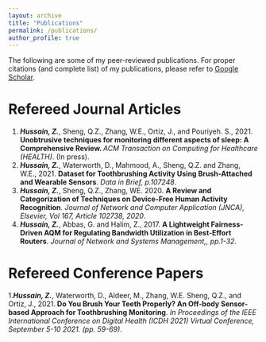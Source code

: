 ```yaml
---
layout: archive
title: "Publications"
permalink: /publications/
author_profile: true
---
```


The following are some of my peer-reviewed publications. For proper citations (and complete list) of my publications, please refer to [Google Scholar](https://scholar.google.com.au/citations?user=h1hEBrEAAAAJ&hl=en&oi=ao).

Refereed Journal Articles
======

1. <i>**Hussain, Z.**</i>, Sheng, Q.Z., Zhang, W.E., Ortiz, J., and Pouriyeh. S., 2021. <b>Unobtrusive techniques for monitoring different aspects of sleep: A Comprehensive Review. </b> <i> ACM Transaction on Computing for Healthcare (HEALTH)</i>. (In press).
2. <i>**Hussain, Z.**</i>, Waterworth, D., Mahmood, A., Sheng, Q.Z. and Zhang, W.E., 2021. <b>Dataset for Toothbrushing Activity Using Brush-Attached and Wearable Sensors</b>.<i> Data in Brief, p.107248</i>.
3. <i>**Hussain, Z.**</i>, Sheng, Q.Z., Zhang, WE. 2020. <b>A Review and Categorization of Techniques on Device-Free Human Activity Recognition</b>. <i>Journal of Network and Computer Application (JNCA), Elsevier, Vol 167, Article 102738, 2020</i>.
4. <i>**Hussain, Z.**</i>, Abbas, G. and Halim, Z., 2017. <b>A Lightweight Fairness-Driven AQM for Regulating Bandwidth Utilization in Best-Effort Routers</b>. <i>Journal of Network and Systems Management,, pp.1-32</i>.

Refereed Conference Papers
======
1.<i>**Hussain, Z.**</i>, Waterworth, D., Aldeer, M., Zhang, W.E. Sheng, Q.Z., and Ortiz, J., 2021.<b> Do You Brush Your Teeth Properly? An Off-body Sensor-based Approach for Toothbrushing Monitoring</b>. <i>In Proceedings of the IEEE International Conference on Digital Health (ICDH 2021) Virtual Conference, September 5-10 2021. (pp. 59-69)</i>.
